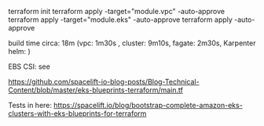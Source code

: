 terraform init
terraform apply -target="module.vpc" -auto-approve
terraform apply -target="module.eks" -auto-approve
terraform apply -auto-approve

build time circa: 18m
(vpc: 1m30s , cluster: 9m10s, fagate: 2m30s, Karpenter helm: )



EBS CSI: see

https://github.com/spacelift-io-blog-posts/Blog-Technical-Content/blob/master/eks-blueprints-terraform/main.tf

Tests in here:
https://spacelift.io/blog/bootstrap-complete-amazon-eks-clusters-with-eks-blueprints-for-terraform

